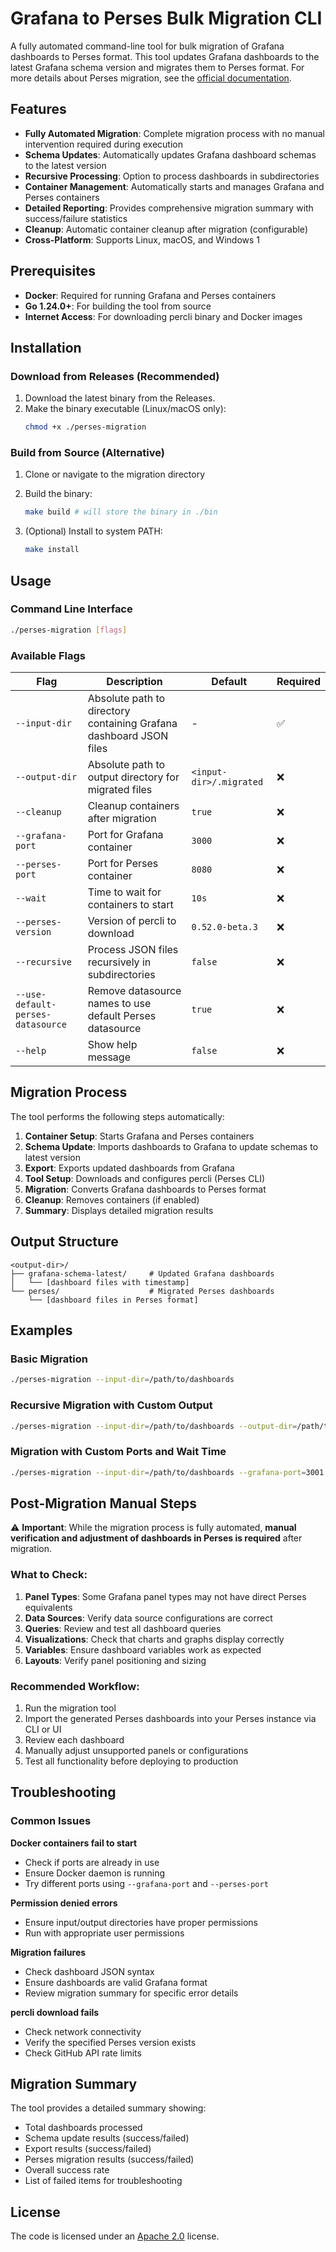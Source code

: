 # Grafana to Perses Bulk Migration CLI

A fully automated command-line tool for bulk migration of Grafana dashboards to Perses format. This tool updates Grafana dashboards to the latest Grafana schema version and migrates them to Perses format. For more details about Perses migration, see the [official documentation](https://perses.dev/perses/docs/migration).

## Features

- **Fully Automated Migration**: Complete migration process with no manual intervention required during execution
- **Schema Updates**: Automatically updates Grafana dashboard schemas to the latest version
- **Recursive Processing**: Option to process dashboards in subdirectories
- **Container Management**: Automatically starts and manages Grafana and Perses containers
- **Detailed Reporting**: Provides comprehensive migration summary with success/failure statistics
- **Cleanup**: Automatic container cleanup after migration (configurable)
- **Cross-Platform**: Supports Linux, macOS, and Windows
1
## Prerequisites

- **Docker**: Required for running Grafana and Perses containers
- **Go 1.24.0+**: For building the tool from source
- **Internet Access**: For downloading percli binary and Docker images

## Installation

### Download from Releases (Recommended)

1. Download the latest binary from the Releases. 
2. Make the binary executable (Linux/macOS only):
   ```bash
   chmod +x ./perses-migration
   ```

### Build from Source (Alternative)

1. Clone or navigate to the migration directory
2. Build the binary:
   ```bash
   make build # will store the binary in ./bin
   ```

3. (Optional) Install to system PATH:
   ```bash
   make install
   ```

## Usage

### Command Line Interface

```bash
./perses-migration [flags]
```

### Available Flags

| Flag | Description | Default | Required |
|------|-------------|---------|----------|
| `--input-dir` | Absolute path to directory containing Grafana dashboard JSON files | - | ✅ |
| `--output-dir` | Absolute path to output directory for migrated files | `<input-dir>/.migrated` | ❌ |
| `--cleanup` | Cleanup containers after migration | `true` | ❌ |
| `--grafana-port` | Port for Grafana container | `3000` | ❌ |
| `--perses-port` | Port for Perses container | `8080` | ❌ |
| `--wait` | Time to wait for containers to start | `10s` | ❌ |
| `--perses-version` | Version of percli to download | `0.52.0-beta.3` | ❌ |
| `--recursive` | Process JSON files recursively in subdirectories | `false` | ❌ |
| `--use-default-perses-datasource` | Remove datasource names to use default Perses datasource | `true` | ❌ |
| `--help` | Show help message | `false` | ❌ |

## Migration Process

The tool performs the following steps automatically:

1. **Container Setup**: Starts Grafana and Perses containers
2. **Schema Update**: Imports dashboards to Grafana to update schemas to latest version
3. **Export**: Exports updated dashboards from Grafana
4. **Tool Setup**: Downloads and configures percli (Perses CLI)
5. **Migration**: Converts Grafana dashboards to Perses format
6. **Cleanup**: Removes containers (if enabled)
7. **Summary**: Displays detailed migration results

## Output Structure

```
<output-dir>/
├── grafana-schema-latest/     # Updated Grafana dashboards
│   └── [dashboard files with timestamp]
└── perses/                    # Migrated Perses dashboards
    └── [dashboard files in Perses format]
```

## Examples

### Basic Migration
```bash
./perses-migration --input-dir=/path/to/dashboards
```

### Recursive Migration with Custom Output
```bash
./perses-migration --input-dir=/path/to/dashboards --output-dir=/path/to/output --recursive
```

### Migration with Custom Ports and Wait Time
```bash
./perses-migration --input-dir=/path/to/dashboards --grafana-port=3001 --perses-port=8081 --wait=30s
```


## Post-Migration Manual Steps

⚠️ **Important**: While the migration process is fully automated, **manual verification and adjustment of dashboards in Perses is required** after migration.

### What to Check:

1. **Panel Types**: Some Grafana panel types may not have direct Perses equivalents
2. **Data Sources**: Verify data source configurations are correct
3. **Queries**: Review and test all dashboard queries
4. **Visualizations**: Check that charts and graphs display correctly
5. **Variables**: Ensure dashboard variables work as expected
6. **Layouts**: Verify panel positioning and sizing

### Recommended Workflow:

1. Run the migration tool
2. Import the generated Perses dashboards into your Perses instance via CLI or UI
3. Review each dashboard
4. Manually adjust unsupported panels or configurations
5. Test all functionality before deploying to production


## Troubleshooting

### Common Issues

**Docker containers fail to start**
- Check if ports are already in use
- Ensure Docker daemon is running
- Try different ports using `--grafana-port` and `--perses-port`

**Permission denied errors**
- Ensure input/output directories have proper permissions
- Run with appropriate user permissions

**Migration failures**
- Check dashboard JSON syntax
- Ensure dashboards are valid Grafana format
- Review migration summary for specific error details

**percli download fails**
- Check network connectivity
- Verify the specified Perses version exists
- Check GitHub API rate limits

## Migration Summary

The tool provides a detailed summary showing:

- Total dashboards processed
- Schema update results (success/failed)
- Export results (success/failed) 
- Perses migration results (success/failed)
- Overall success rate
- List of failed items for troubleshooting


## License

The code is licensed under an [Apache 2.0](./LICENSE) license.

